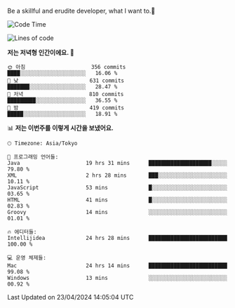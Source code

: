 Be a skillful and erudite developer, what I want to.👶

<!--START_SECTION:waka-->
![Code Time](http://img.shields.io/badge/Code%20Time-723%20hrs%2030%20mins-blue)

![Lines of code](https://img.shields.io/badge/%EC%A0%80%EB%8A%94%20%EC%97%AC%ED%83%9C%EA%B9%8C%EC%A7%80%20-1.6%20million%20%EC%A4%84%EC%9D%98%20%EC%BD%94%EB%93%9C%EB%A5%BC%20%EC%9E%91%EC%84%B1%ED%96%88%EC%96%B4%EC%9A%94.-blue)

**저는 저녁형 인간이에요. 🦉** 

```text
🌞 아침                     356 commits         ████░░░░░░░░░░░░░░░░░░░░░   16.06 % 
🌆 낮　                     631 commits         ███████░░░░░░░░░░░░░░░░░░   28.47 % 
🌃 저녁                     810 commits         █████████░░░░░░░░░░░░░░░░   36.55 % 
🌙 밤　                     419 commits         █████░░░░░░░░░░░░░░░░░░░░   18.91 % 
```


📊 **저는 이번주를 이렇게 시간을 보냈어요.** 

```text
🕑︎ Timezone: Asia/Tokyo

💬 프로그래밍 언어들: 
Java                     19 hrs 31 mins      ████████████████████░░░░░   79.80 % 
XML                      2 hrs 28 mins       ███░░░░░░░░░░░░░░░░░░░░░░   10.11 % 
JavaScript               53 mins             █░░░░░░░░░░░░░░░░░░░░░░░░   03.65 % 
HTML                     41 mins             █░░░░░░░░░░░░░░░░░░░░░░░░   02.83 % 
Groovy                   14 mins             ░░░░░░░░░░░░░░░░░░░░░░░░░   01.01 % 

🔥 에디터들: 
Intellijidea             24 hrs 28 mins      █████████████████████████   100.00 % 

💻 운영 체제들: 
Mac                      24 hrs 14 mins      █████████████████████████   99.08 % 
Windows                  13 mins             ░░░░░░░░░░░░░░░░░░░░░░░░░   00.92 % 
```


 Last Updated on 23/04/2024 14:05:04 UTC
<!--END_SECTION:waka-->
